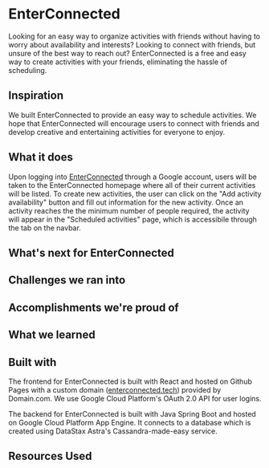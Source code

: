 # EnterConnected

Looking for an easy way to organize activities with friends without having to worry about availability and interests? Looking to connect with friends, but unsure of the best way to reach out? EnterConnected is a free and easy way to create activities with your friends, eliminating the hassle of scheduling.

## Inspiration

We built EnterConnected to provide an easy way to schedule activities. We hope that EnterConnected will encourage users to connect with friends and develop creative and entertaining activities for everyone to enjoy.

## What it does

Upon logging into [EnterConnected](https://enterconnected.tech/#/) through a Google account, users will be taken to the EnterConnected homepage where all of their current activities will be listed. To create new activities, the user can click on the "Add activity availability" button and fill out information for the new activity. Once an activity reaches the the minimum number of people required, the activity will appear in the "Scheduled activities" page, which is accessibile through the tab on the navbar.

## What's next for EnterConnected

## Challenges we ran into

## Accomplishments we're proud of

## What we learned

## Built with

The frontend for EnterConnected is built with React and hosted on Github Pages with a custom domain ([enterconnected.tech](https://enterconnected.tech/#/)) provided by Domain.com. We use Google Cloud Platform's OAuth 2.0 API for user logins.

The backend for EnterConnected is built with Java Spring Boot and hosted on Google Cloud Platform App Engine. It connects to a database which is created using DataStax Astra's Cassandra-made-easy service.

## Resources Used

